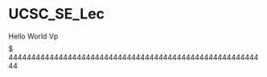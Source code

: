 # UCSC_SE_Lec
Hello World
Vp
$$$$$$$$$$$$$$$$$$$$$$$$$$$$$$$$$$$$$$$$$$$$$$$$$$$$$$$$$
444444444444444444444444444444444444444444444444444444444
